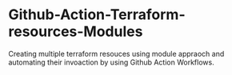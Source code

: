 # Github-Action-Terraform-resources-Modules
Creating multiple terraform resouces using module appraoch and automating their invoaction by using Github Action Workflows. 
